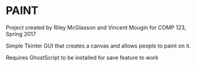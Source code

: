 
#             PAINT               #

Project created by Riley McGlasson and Vincent Mougin for COMP 123, Spring 2017

Simple Tkinter GUI that creates a canvas and allows people to paint on it.

Requires GhostScript to be installed for save feature to work
